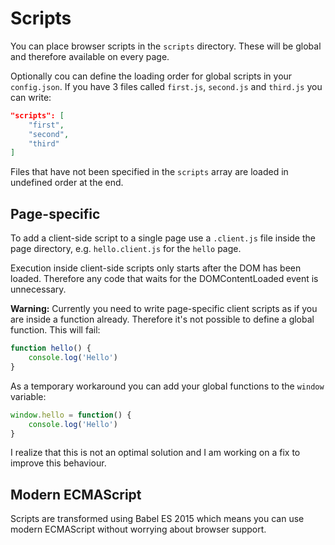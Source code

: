# Scripts

You can place browser scripts in the `scripts` directory.
These will be global and therefore available on every page.

Optionally cou can define the loading order for global scripts in your `config.json`. If you have 3 files called `first.js`, `second.js` and `third.js` you can write:

```json
"scripts": [
	"first",
	"second",
	"third"
]
```

Files that have not been specified in the `scripts` array are loaded in undefined order at the end.

## Page-specific

To add a client-side script to a single page use a `.client.js` file inside the page directory, e.g. `hello.client.js` for the `hello` page.

Execution inside client-side scripts only starts after the DOM has been loaded. Therefore any code that waits for the DOMContentLoaded event is unnecessary.

**Warning:** Currently you need to write page-specific client scripts as if you are inside a function already. Therefore it's not possible to define a global function. This will fail:

```js
function hello() {
	console.log('Hello')
}
```

As a temporary workaround you can add your global functions to the `window` variable:

```js
window.hello = function() {
	console.log('Hello')
}
```

I realize that this is not an optimal solution and I am working on a fix to improve this behaviour.

## Modern ECMAScript

Scripts are transformed using Babel ES 2015 which means you can use modern ECMAScript without worrying about browser support.